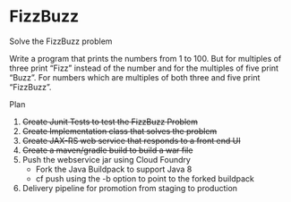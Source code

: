 FizzBuzz
========

Solve the FizzBuzz problem

Write a program that prints the numbers from 1 to 100. But for multiples of three print “Fizz” instead of the number and for the multiples of five print “Buzz”. For numbers which are multiples of both three and five print “FizzBuzz”.

Plan
 1. ~~Create Junit Tests to test the FizzBuzz Problem~~
 2. ~~Create Implementation class that solves the problem~~
 3. ~~Create JAX-RS web service that responds to a front end UI~~
 4. ~~Create a maven/gradle build to build a war file~~
 5. Push the webservice jar using Cloud Foundry 
    - Fork the Java Buildpack to support Java 8
    - cf push using the -b option to point to the forked buildpack
 6. Delivery pipeline for promotion from staging to production
